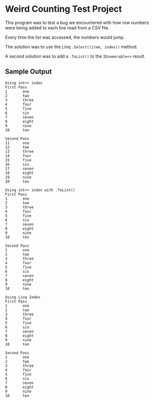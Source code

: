# Weird Counting Test Project #

This program was to test a bug we encountered with how
row numbers were being added to each line read from a CSV file.

Every time the list was accessed, the numbers would jump.

The solution was to use the Linq `.Select((item, index))` method.

A second solution was to add a `.ToList()` to the `IEnumerable<>` result.

## Sample Output ##
```
Using int++ index
First Pass
1       one
2       two
3       three
4       four
5       five
6       six
7       seven
8       eight
9       nine
10      ten

Second Pass
11      one
12      two
13      three
14      four
15      five
16      six
17      seven
18      eight
19      nine
20      ten

Using int++ index with .ToList()
First Pass
1       one
2       two
3       three
4       four
5       five
6       six
7       seven
8       eight
9       nine
10      ten

Second Pass
1       one
2       two
3       three
4       four
5       five
6       six
7       seven
8       eight
9       nine
10      ten

Using Linq Index
First Pass
1       one
2       two
3       three
4       four
5       five
6       six
7       seven
8       eight
9       nine
10      ten

Second Pass
1       one
2       two
3       three
4       four
5       five
6       six
7       seven
8       eight
9       nine
10      ten

```
